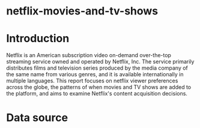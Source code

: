 # netflix-movies-and-tv-shows

# Introduction 

Netflix is an American subscription video on-demand over-the-top streaming service owned and operated by Netflix, Inc. The service primarily distributes films and television series produced by the media company of the same name from various genres, and it is available internationally in multiple languages.
This report focuses on netflix viewer preferences across the globe, the patterns of when movies and TV shows are added to the platform, and aims to examine Netflix's content acquisition decisions.

# Data source 
